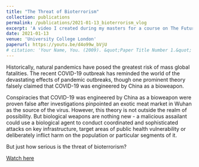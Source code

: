 ```yaml
---
title: "The Threat of Bioterrorism"
collection: publications
permalink: /publications/2021-01-13_bioterrorism_vlog
excerpt: 'A video I created during my masters for a course on The Future of Conflict in a Digital Age. The task was to create a 5-10 minute vlog, introducing one of the concepts addressed in the course and explaining its relevance or potential role in advancing or reducing security or conflict. This is for a general audience with little background in new technologies and their associated key security, legal and ethical debates.'
date: 2021-01-13
venue: 'University College London'
paperurl: https://youtu.be/d4o99w_bVjU
# citation: 'Your Name, You. (2009). &quot;Paper Title Number 1.&quot; <i>Journal 1</i>. 1(1).'
---
```


Historically, natural pandemics have posed the greatest risk of mass global fatalities. The recent COVID-19 outbreak has reminded the world of the devastating effects of pandemic outbreaks, though one prominent theory falsely claimed that COVID-19 was engineered by China as a bioweapon. 

Conspiracies that COVID-19 was engineered by China as a bioweapon were proven false after investigations pinpointed an exotic meat market in Wuhan as the source of the virus. However, this theory is not outside the realm of possibility. But biological weapons are nothing new - a malicious assailant could use a biological agent to conduct coordinated and sophisticated attacks on key infrastructure, target areas of public health vulnerability or deliberately inflict harm on the population or particular segments of it. 

But just how serious is the threat of bioterrorism?

[Watch here](https://youtu.be/d4o99w_bVjU)
